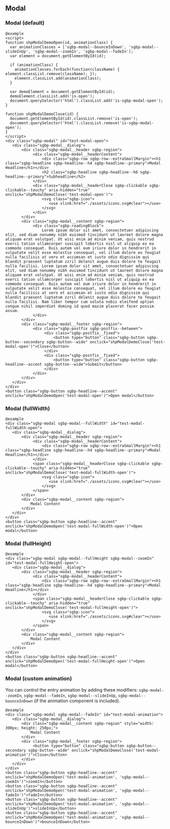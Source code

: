 ## Modal

### Modal (default)

    @example
    <script>
    function shpModalDemoOpen(id, animationClass) {
      var animationClasses = ['sgbp-modal--bounceInDown', 'sgbp-modal--slideInUp', 'sgbp-modal--zoomIn', 'sgbp-modal--fadeIn'];
      var element = document.getElementById(id);

      if (animationClass) {
        animationClasses.forEach(function(className) { element.classList.remove(className); });
        element.classList.add(animationClass);
      }

      var demoElement = document.getElementById(id);
      demoElement.classList.add('is-open');
      document.querySelector('html').classList.add('is-sgbp-modal-open');
    }

    function shpModalDemoClose(id) {
      document.getElementById(id).classList.remove('is-open');
      document.querySelector('html').classList.remove('is-sgbp-modal-open');
    }
    </script>
    <div class="sgbp-modal" id="test-modal-open">
       <div class="sgbp-modal__dialog">
           <div class="sgbp-modal__header sgbp-region">
                <div class="sgbp-modal__headerContent">
                    <div class="sgbp-row sgbp-row--extraSmallMargin"><h1 class="sgbp-headline sgbp-headline--h4 sgbp-headline--primary">Modal Headline</h1></div>
                    <h2 class="sgbp-headline sgbp-headline--h6 sgbp-headline--primary">Subheadline</h2>
                </div>
                <div class="sgbp-modal__headerClose sgbp-clickable sgbp-clickable--touchy" aria-hidden="true" onclick="shpModalDemoClose('test-modal-open')">
                    <svg class="sgbp-icon">
                       <use xlink:href="./assets/icons.svg#clear"></use>
                    </svg>
                </div>
           </div>
           <div class="sgbp-modal__content sgbp-region">
                <div class="sgbp-readingBlock">
                    Lorem ipsum dolor sit amet, consectetuer adipiscing elit, sed diam nonummy nibh euismod tincidunt ut laoreet dolore magna aliquam erat volutpat. Ut wisi enim ad minim veniam, quis nostrud exerci tation ullamcorper suscipit lobortis nisl ut aliquip ex ea commodo consequat. Duis autem vel eum iriure dolor in hendrerit in vulputate velit esse molestie consequat, vel illum dolore eu feugiat nulla facilisis at vero et accumsan et iusto odio dignissim qui blandit praesent luptatum zzril delenit augue duis dolore te feugait nulla facilisi. Lorem ipsum dolor sit amet, consectetuer adipiscing elit, sed diam nonummy nibh euismod tincidunt ut laoreet dolore magna aliquam erat volutpat. Ut wisi enim ad minim veniam, quis nostrud exerci tation ullamcorper suscipit lobortis nisl ut aliquip ex ea commodo consequat. Duis autem vel eum iriure dolor in hendrerit in vulputate velit esse molestie consequat, vel illum dolore eu feugiat nulla facilisis at vero et accumsan et iusto odio dignissim qui blandit praesent luptatum zzril delenit augue duis dolore te feugait nulla facilisi. Nam liber tempor cum soluta nobis eleifend option congue nihil imperdiet doming id quod mazim placerat facer possim assum.
                </div>
           </div>
           <div class="sgbp-modal__footer sgbp-region">
                <div class="sgbp-postfix sgbp-postfix--between">
                     <div class="sgbp-postfix__fixed">
                         <button type="button" class="sgbp-button sgbp-button--secondary sgbp-button--wide" onclick="shpModalDemoClose('test-modal-open')">Close</button>
                     </div>
                     <div class="sgbp-postfix__fixed">
                         <button type="button" class="sgbp-button sgbp-headline--accent sgbp-button--wide">Submit</button>
                     </div>
                </div>
           </div>
       </div>
    </div>
    <button class="sgbp-button sgbp-headline--accent" onclick="shpModalDemoOpen('test-modal-open')">Open modal</button>

### Modal (fullWidth)

    @example
    <div class="sgbp-modal sgbp-modal--fullWidth" id="test-modal-fullWidth-open">
       <div class="sgbp-modal__dialog">
           <div class="sgbp-modal__header sgbp-region">
                <div class="sgbp-modal__headerContent">
                    <div class="sgbp-row sgbp-row--extraSmallMargin"><h1 class="sgbp-headline sgbp-headline--h4 sgbp-headline--primary">Modal Headline</h1></div>
                </div>
                <span class="sgbp-modal__headerClose sgbp-clickable sgbp-clickable--touchy" aria-hidden="true" onclick="shpModalDemoClose('test-modal-fullWidth-open')">
                    <svg class="sgbp-icon">
                       <use xlink:href="./assets/icons.svg#clear"></use>
                    </svg>
                </span>
           </div>
           <div class="sgbp-modal__content sgbp-region">
               Modal Content
           </div>
       </div>
    </div>
    <button class="sgbp-button sgbp-headline--accent" onclick="shpModalDemoOpen('test-modal-fullWidth-open')">Open modal</button>

### Modal (fullHeight)

    @example
    <div class="sgbp-modal sgbp-modal--fullHeight sgbp-modal--zoomIn" id="test-modal-fullHeight-open">
       <div class="sgbp-modal__dialog">
           <div class="sgbp-modal__header sgbp-region">
                <div class="sgbp-modal__headerContent">
                    <div class="sgbp-row sgbp-row--extraSmallMargin"><h1 class="sgbp-headline sgbp-headline--h4 sgbp-headline--primary">Modal Headline</h1></div>
                </div>
                <span class="sgbp-modal__headerClose sgbp-clickable sgbp-clickable--touchy" aria-hidden="true" onclick="shpModalDemoClose('test-modal-fullHeight-open')">
                    <svg class="sgbp-icon">
                       <use xlink:href="./assets/icons.svg#clear"></use>
                    </svg>
                </span>
           </div>
           <div class="sgbp-modal__content sgbp-region">
               Modal Content
           </div>
       </div>
    </div>
    <button class="sgbp-button sgbp-headline--accent" onclick="shpModalDemoOpen('test-modal-fullHeight-open')">Open modal</button>

### Modal (custom animation)

You can control the entry animation by adding these modifiers: `sgbp-modal--zoomIn`, `sgbp-modal--fadeIn`, `sgbp-modal--slideInUp`, `sgbp-modal--bounceInDown` (if the animation component is included).

    @example
    <div class="sgbp-modal sgbp-modal--fadeIn" id="test-modal-animation">
       <div class="sgbp-modal__dialog">
           <div class="sgbp-modal__content sgbp-region" style="width: 300px; height: 250px;">
               Modal Content
           </div>
           <div class="sgbp-modal__footer sgbp-region">
                <button type="button" class="sgbp-button sgbp-button--secondary sgbp-button--wide" onclick="shpModalDemoClose('test-modal-animation')">Close</button>
           </div>
       </div>
    </div>
    <button class="sgbp-button sgbp-headline--accent" onclick="shpModalDemoOpen('test-modal-animation', 'sgbp-modal--zoomIn')">zoomIn</button>
    <button class="sgbp-button sgbp-headline--accent" onclick="shpModalDemoOpen('test-modal-animation', 'sgbp-modal--fadeIn')">fadeIn</button>
    <button class="sgbp-button sgbp-headline--accent" onclick="shpModalDemoOpen('test-modal-animation', 'sgbp-modal--slideInUp')">slideInUp</button>
    <button class="sgbp-button sgbp-headline--accent" onclick="shpModalDemoOpen('test-modal-animation', 'sgbp-modal--bounceInDown')">bounceInDown</button>
